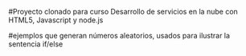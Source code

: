 #Proyecto clonado para curso Desarrollo de servicios en la nube con HTML5, Javascript y node.js

#ejemplos que generan números aleatorios, usados para ilustrar la sentencia if/else
